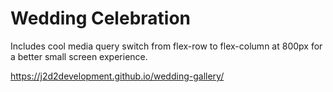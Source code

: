 <h1>Wedding Celebration</h1>
Includes cool media query switch from flex-row to flex-column at 800px for a better small screen experience.

https://j2d2development.github.io/wedding-gallery/